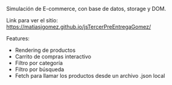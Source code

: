 Simulación de E-commerce, con base de datos, storage y DOM.

Link para ver el sitio: https://matiasjgomez.github.io/jsTercerPreEntregaGomez/

Features:
- Rendering de productos
- Carrito de compras interactivo
- Filtro por categoría
- Filtro por búsqueda
- Fetch para llamar los productos desde un archivo .json local
